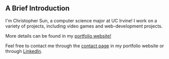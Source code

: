 ## A Brief Introduction

I'm Christopher Sun, a computer science major at UC Irvine! I work on a variety of projects, including video games and web-development projects.  

More details can be found in my [portfolio website!](https://choollol.github.io/portfolio-website/)  

Feel free to contact me through the [contact page](https://choollol.github.io/portfolio-website/#/contact) in my portfolio website or through [LinkedIn](https://www.linkedin.com/in/christopher-sun1/).
